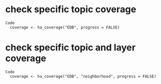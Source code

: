 # check specific topic coverage

    Code
      coverage <- ha_coverage("EDB", progress = FALSE)

# check specific topic and layer coverage

    Code
      coverage <- ha_coverage("EDB", "neighborhood", progress = FALSE)

